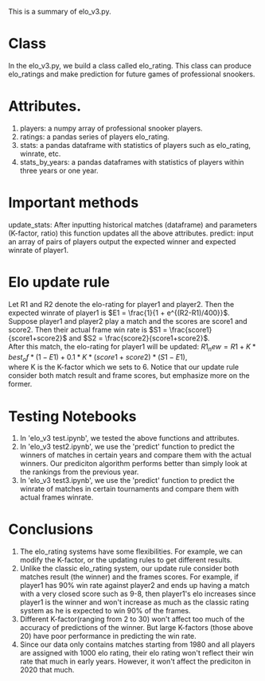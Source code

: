 This is a summary of elo_v3.py. 

# Class
In the elo_v3.py, we build a class called elo_rating. 
This class can produce elo_ratings and make prediction for future games of professional snookers.

# Attributes.
1. players: a numpy array of professional snooker players.
2. ratings: a pandas series of players elo_rating.
3. stats: a pandas dataframe with statistics of players such as elo_rating, winrate, etc.
4. stats_by_years: a pandas dataframes with statistics of players within three years or one year.

# Important methods
update_stats: After inputting historical matches (dataframe) and parameters (K-factor, ratio)
              this function updates all the above attributes.
predict: input an array of pairs of players
         output the expected winner and expected winrate of player1. 

# Elo update rule
Let R1 and R2 denote the elo-rating for player1 and player2. Then the expected winrate of player1 is $E1 = \frac{1}{1 + e^{(R2-R1)/400}}$.  
Suppose player1 and player2 play a match and the scores are score1 and score2. Then their actual frame win rate is $S1 = \frac{score1}{score1+score2}$ and $S2 = \frac{score2}{score1+score2}$.  
After this match, the elo-rating for player1 will be updated: 
$R1_new = R1 + K * best_of  * (1-E1) + 0.1 * K * (score1+score2) * (S1-E1)$,  
where K is the K-factor which we sets to 6. Notice that our update rule consider both match result and frame scores, but emphasize more on the former.




# Testing Notebooks
1. In 'elo_v3 test.ipynb', we tested the above functions and attributes.
2. In 'elo_v3 test2.ipynb', we use the 'predict' function to predict the winners of matches in certain years and compare them with the actual winners. Our prediciton algorithm performs better than simply look at the rankings from the previous year.
3. In 'elo_v3 test3.ipynb', we use the 'predict' function to predict the winrate of matches in certain tournaments and compare them with actual frames winrate.

# Conclusions
1. The elo_rating systems have some flexibilities. For example, we can modify the K-factor, or the updating rules to get different results. 
2. Unlike the classic elo_rating system, our update rule consider both matches result (the winner) and the frames scores. For example, if player1 has 90% win rate against player2 and ends up having a match with a very closed score such as 9-8, then player1's elo increases since player1 is the winner and won't increase as much as the classic rating system as he is expected to win 90% of the frames.
3. Different K-factor(ranging from 2 to 30) won't affect too much of the accuracy of predictions of the winner. But large K-factors (those above 20) have poor performance in predicting the win rate. 
4. Since our data only contains matches starting from 1980 and all players are assigned with 1000 elo rating, their elo rating won't reflect their win rate that much in early years. However, it won't affect the prediciton in 2020 that much.
